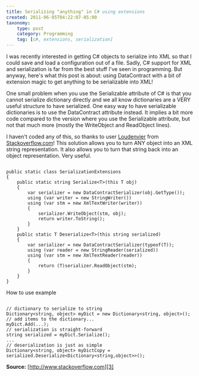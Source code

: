```yaml
---
title: Serializing "anything" in C# using extensions
created: 2011-06-05T04:22:07-05:00
taxonomy:
    type: post
    category: Programming
    tag: [c#, extensions, serialization]
---
```


I was recently interested in getting C# objects to serialize into XML so that I could save and load a configuration out of a file. Sadly, C# support for XML and serialization is far from the best stuff I've seen in programming. But anyway, here's what this post is about: using DataContract with a bit of extension magic to get anything to be serializable into XML!

One small problem when you use the Serializable attribute of C# is that you cannot serialize dictionary directly and we all know dictionaries are a VERY useful structure to have serialized. One easy way to have serializable dictionaries is to use the DataContract attribute instead. It implies a bit more code compared to the version where you use the Serializable attribute, but not that much more (mostly the WriteObject and ReadObject lines).

I haven't coded any of this, so thanks to user [Loudenvier][1] from [Stackoverflow.com][2]! This solution allows you to turn ANY object into an XML string representation. It also allows you to turn that string back into an object representation. Very useful.

<pre><code class="language-csharp line-numbers">
public static class SerializationExtensions
{
    public static string Serialize&lt;T&gt;(this T obj)
    {
        var serializer = new DataContractSerializer(obj.GetType());
        using (var writer = new StringWriter())
        using (var stm = new XmlTextWriter(writer))
        {
            serializer.WriteObject(stm, obj);
            return writer.ToString();
        }
    }
    public static T Deserialize&lt;T&gt;(this string serialized)
    {
        var serializer = new DataContractSerializer(typeof(T));
        using (var reader = new StringReader(serialized))
        using (var stm = new XmlTextReader(reader))
        {
            return (T)serializer.ReadObject(stm);
        }
    }
}
</code></pre>

How to use example

<pre><code class="language-csharp line-numbers">
// dictionary to serialize to string
Dictionary&lt;string, object&gt; myDict = new Dictionary&lt;string, object&gt;();
// add items to the dictionary...
myDict.Add(...);
// serialization is straight-forward
string serialized = myDict.Serialize();
...
// deserialization is just as simple
Dictionary&lt;string, object&gt; myDictCopy = serialized.Deserialize&lt;Dictionary&lt;string,object&gt;&gt;();
</code></pre>

**Source:** [http://www.stackoverflow.com][3]

 [1]: http://stackoverflow.com/users/285678/loudenvier
 [2]: http://www.stackoverflow.com
 [3]: http://www.stackoverflow.com/questions/1124597/why-isnt-there-an-xml-serializable-dictionary-in-net/5941122#5941122

